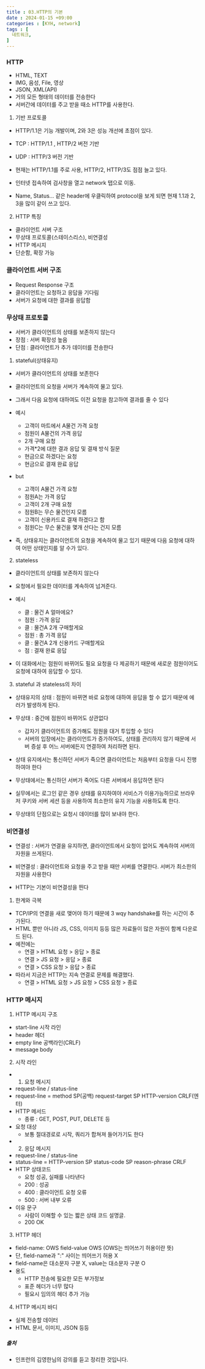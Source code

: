 ```yaml
---
title : 03.HTTP의 기본
date : 2024-01-15 +09:00
categories : [KYH, network]
tags : [
  네트워크,
]
---
```

<!-- ![](/assets/img/Spring/aaaa.png){:style="border:1px solid #eaeaea; border-radius: 7px; padding: 0px;" } -->
<!-- ![](/assets/img/Performance Test/1-1.png){:style="width:1000px" } -->

### HTTP

- HTML, TEXT
- IMG, 음성, File, 영상
- JSON, XML(API)
- 거의 모든 형태의 데이터를 전송한다
- 서버간에 데이터를 주고 받을 때소 HTTP를 사용한다.

1. 기반 프로토콜
- HTTP/1.1은 기능 개발이며, 2와 3은 성능 개선에 초점이 있다.
- TCP : HTTP/1.1 , HTTP/2 버전 기반
- UDP : HTTP/3 버전 기반
- 현재는 HTTP/1.1를 주로 사용, HTTP/2, HTTP/3도 점점 늘고 있다.

- 인터넷 접속하여 검사창을 열고 network 탭으로 이동.
- Name, Status... 같은 header에 우클릭하여 protocol을 보게 되면 현재 1.1과 2, 3을 많이 같이 쓰고 있다.

2. HTTP 특징
- 클라이언트 서버 구조
- 무상태 프로토콜(스테이스리스), 비연결성
- HTTP 메시지
- 단순함, 확장 가능

### 클라이언트 서버 구조

- Request Response 구조
- 클라이언트는 요청하고 응답을 기다림
- 서버가 요청에 대한 결과를 응답함

### 무상태 프로토콜

- 서버가 클라이언트의 상태를 보존하지 않는다
- 장점 : 서버 확장성 높음
- 단점 : 클라이언트가 추가 데이터를 전송한다

1. stateful(상태유지)
- 서버가 클라이언트의 상태를 보존한다
- 클라이언트의 요청을 서버가 계속하여 물고 있다.
- 그래서 다음 요청에 대하여도 이전 요청을 참고하여 결과를 줄 수 있다
- 예시
  - 고객이 마트에서 A물건 가격 요청
  - 점원이 A물건의 가격 응답
  - 2개 구매 요청
  - 가격*2에 대한 결과 응답 및 결재 방식 질문
  - 현금으로 하겠다는 요청
  - 현금으로 결재 완료 응답
- but
  - 고객이 A물건 가격 요청
  - 점원A는 가격 응답
  - 고객이 2개 구매 요청
  - 점원B는 무슨 물건인지 모름
  - 고객이 신용카드로 결재 하겠다고 함
  - 점원C는 무슨 물건을 몇개 산다는 건지 모름

- 즉, 상태유지는 클라이언트의 요청을 계속하여 물고 있기 때문에 다음 요청에 대하여 어떤 상태인지를 알 수가 있다.

2. stateless
- 클라이언트의 상태를 보존하지 않는다
- 요청에서 필요한 데이터를 계속하여 넘겨준다.
- 예시
  - 클 : 물건 A 얼마에요?
  - 점원 : 가격 응답
  - 클 : 물건A 2개 구매할게요
  - 점원 : 총 가격 응답
  - 클 : 물건A 2개 신용카드 구매할게요
  - 점 : 결재 완료 응답

- 이 대화에서는 점원이 바뀌어도 필요 요청을 다 제공하기 때문에 새로운 점원이어도 요청에 대하여 응답할 수 있다.

3. stateful 과 stateless의 차이
- 상태유지의 상태 : 점원이 바뀌면 바로 요청에 대하여 응답을 할 수 없기 때문에 에러가 발생하게 된다.
- 무상태 : 중간에 점원이 바뀌어도 상관없다
  - 갑자기 클라이언트의 증가해도 점원을 대거 투입할 수 있다
  - 서버의 입장에서는 클라이언트가 증가하여도, 상태를 관리하지 않기 때문에 서버 증설 후 어느 서버에든지 연결하여 처리하면 된다.
- 상태 유지에서는 통신하던 서버가 죽으면 클라이언트는 처음부터 요청을 다시 진행하여야 한다
- 무상태에서는 통신하던 서버가 죽어도 다른 서버에서 응답하면 된다

- 실무에서는 로그인 같은 경우 상태를 유지하여야 서비스가 이용가능하므로 브라우저 쿠키와 서버 세션 등을 사용하여 최소한의 유지 기능을 사용하도록 한다.
- 무상태의 단점으로는 요청시 데이터를 많이 보내야 한다.

### 비연결성

- 연결성 : 서버가 연결을 유지하면, 클라이언트에서 요청이 없어도 계속하여 서버의 자원을 쓰게된다.
- 비연결성 : 클라이언트와 요청을 주고 받을 때만 서버를 연결한다. 서버가 최소한의 자원을 사용한다

- HTTP는 기본이 비연결성을 띈다

1. 한계와 극복
- TCP/IP의 연결을 새로 맺어야 하기 때문에 3 wqy handshake를 하는 시간이 추가된다.
- HTML 뿐만 아니라 JS, CSS, 이미지 등등 많은 자료들이 많은 자원이 함께 다운로드 된다.
- 예전에는
  - 연결 > HTML 요청 > 응답 > 종료
  - 연결 > JS 요청 > 응답 > 종료
  - 연결 > CSS 요청 > 응답 > 종료 
- 따라서 지금은 HTTP는 지속 연결로 문제를 해결했다.
  - 연결 > HTML 요청 > JS 요청 > CSS 요청 > 종료

### HTTP 메시지

1. HTTP 메시지 구조
- start-line 시작 라인
- header 헤더
- empty line 공백라인(CRLF)
- message body

2. 시작 라인   
- 1) 요청 메시지
- request-line / status-line
- request-line = method SP(공백) request-target SP HTTP-version CRLF(엔터)  
- HTTP 메서드    
  - 종류 : GET, POST, PUT, DELETE 등    
- 요청 대상    
  - 보통 절대경로로 시작, 쿼리가 합쳐져 들어가기도 한다    
- 2) 응답 메시지
- request-line / status-line
- status-line = HTTP-version SP status-code SP reason-phrase CRLF
- HTTP 상태코드    
  - 요청 성공, 실패를 나타낸다
  - 200 : 성공
  - 400 : 클라이언트 요청 오류
  - 500 : 서버 내부 오류   
- 이유 문구   
  - 사람이 이해할 수 있는 짧은 상태 코드 설명글.
  - 200 OK

3. HTTP 헤더
- field-name: OWS field-value OWS (OWS는 띄어쓰기 허용이란 뜻)
- 단, field-name과 ":" 사이는 띄어쓰기 허용 X
- field-name은 대소문자 구분 X, value는 대소문자 구분 O
- 용도
  - HTTP 전송에 필요한 모든 부가정보
  - 표준 헤더가 너무 많다
  - 필요시 임의의 헤더 추가 가능

4. HTTP 메시지 바디
- 실제 전송할 데이터
- HTML 문서, 이미지, JSON 등등

##### 출처
- 인프런의 김영한님의 강의를 듣고 정리한 것입니다.

